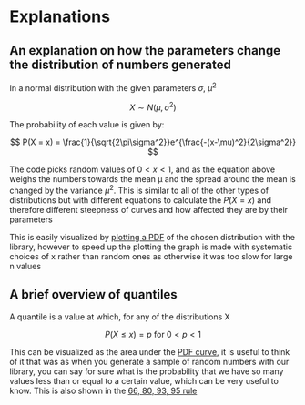 # Explanations

## An explanation on how the parameters change the distribution of numbers generated

In a normal distribution with the given parameters $\sigma$, $\mu^2$

$$ X \sim N(\mu, \sigma^2) $$

The probability of each value is given by:

$$ P(X = x) = \frac{1}{\sqrt{2\pi\sigma^2}}e^{\frac{-(x-\mu)^2}{2\sigma^2}} $$

The code picks random values of $0 < x < 1$, and as the equation above weighs the numbers towards the mean μ and the spread around the mean is changed by the variance $\mu^2$. This is similar to all of the other types of distributions but with different equations to calculate the $P(X=x)$ and therefore different steepness of curves and how affected they are by their parameters

This is easily visualized by [plotting a PDF](./tutorials.md#how-to-plot-a-pdf-of-a-distribution-with-given-parameters) of the chosen distribution with the library, however to speed up the plotting the graph is made with systematic choices of x rather than random ones as otherwise it was too slow for large n values

## A brief overview of quantiles

A quantile is a value at which, for any of the distributions X

$$P(X ≤ x) = p\ \text{for}\ 0 < p < 1 $$

This can be visualized as the area under the [PDF curve](./tutorials.md#how-to-plot-a-pdf-of-a-distribution-with-given-parameters), it is useful to think of it that was as when you generate a sample of random numbers with our library, you can say for sure what is the probability that we have so many values less than or equal to a certain value, which can be very useful to know. This is also shown in the [66, 80, 93, 95 rule](https://en.wikipedia.org/wiki/68%E2%80%9395%E2%80%9399.7_rule)

